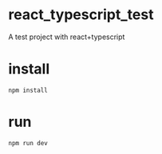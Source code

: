 # react_typescript_test
A test project with react+typescript

# install
```
npm install
```
# run
```
npm run dev
```
